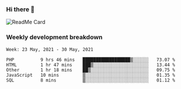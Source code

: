 ### Hi there 👋

<!--
**itzcy/itzcy** is a ✨ _special_ ✨ repository because its `README.md` (this file) appears on your GitHub profile.

Here are some ideas to get you started:

- 🔭 I’m currently working on ...
- 🌱 I’m currently learning ...
- 👯 I’m looking to collaborate on ...
- 🤔 I’m looking for help with ...
- 💬 Ask me about ...
- 📫 How to reach me: ...
- 😄 Pronouns: ...
- ⚡ Fun fact: ...
-->
![ReadMe Card](https://github-readme-stats.vercel.app/api?username=itzcy&show_icons=true&title_color=2d3198&icon_color=797cb8&text_color=24292e&bg_color=f6f8fa)

### Weekly development breakdown
<!--START_SECTION:waka-->
```text
Week: 23 May, 2021 - 30 May, 2021

PHP          9 hrs 46 mins   ██████████████████▒░░░░░░   73.07 % 
HTML         1 hr 47 mins    ███▒░░░░░░░░░░░░░░░░░░░░░   13.44 % 
Other        1 hr 18 mins    ██▒░░░░░░░░░░░░░░░░░░░░░░   09.75 % 
JavaScript   10 mins         ▒░░░░░░░░░░░░░░░░░░░░░░░░   01.35 % 
SQL          8 mins          ▒░░░░░░░░░░░░░░░░░░░░░░░░   01.12 % 
```
<!--END_SECTION:waka-->
